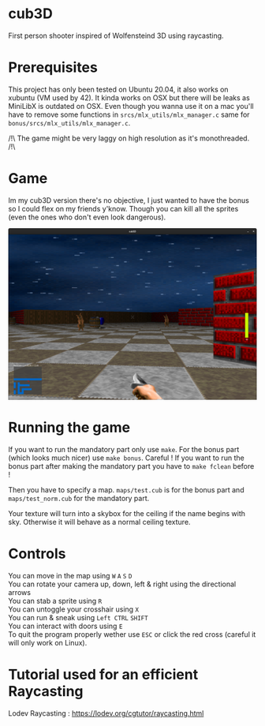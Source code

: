 # cub3D

First person shooter inspired of Wolfensteind 3D using raycasting.

# Prerequisites

This project has only been tested on Ubuntu 20.04, it also works on xubuntu (VM used by 42). It kinda works on OSX but there will be leaks as MiniLibX is outdated on OSX. Even though you wanna use it on a mac you'll have to remove some functions in ```srcs/mlx_utils/mlx_manager.c``` same for ```bonus/srcs/mlx_utils/mlx_manager.c```.<br>

/!\ The game might be very laggy on high resolution as it's monothreaded. /!\

# Game

Im my cub3D version there's no objective, I just wanted to have the bonus so I could flex on my friends y'know. Though you can kill all the sprites (even the ones who don't even look dangerous).

<img align="center" src="screenshot.png" alt="Screenshot of the game" />

# Running the game

If you want to run the mandatory part only use ```make```. For the bonus part (which looks much nicer) use ```make bonus```. Careful ! If you want to run the bonus part after making the mandatory part you have to ```make fclean``` before !<br>

Then you have to specify a map. ```maps/test.cub``` is for the bonus part and ```maps/test_norm.cub``` for the mandatory part.

Your texture will turn into a skybox for the ceiling if the name begins with sky. Otherwise it will behave as a normal ceiling texture.

# Controls

You can move in the map using `W` `A` `S` `D`<br>
You can rotate your camera up, down, left & right using the directional arrows<br>
You can stab a sprite using `R`<br>
You can untoggle your crosshair using `X`<br>
You can run & sneak using `Left CTRL` `SHIFT`<br>
You can interact with doors using `E`<br>
To quit the program properly wether use `ESC` or click the red cross (careful it will only work on Linux).

# Tutorial used for an efficient Raycasting
Lodev Raycasting : https://lodev.org/cgtutor/raycasting.html 
